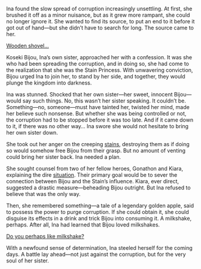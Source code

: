 <!-- title: Sisters -->

Ina found the slow spread of corruption increasingly unsettling. At first, she brushed it off as a minor nuisance, but as it grew more rampant, she could no longer ignore it. She wanted to find its source, to put an end to it before it got out of hand—but she didn’t have to search for long. The source came to her.

[Wooden shovel...](#embed:https://www.youtube.com/live/3zaM1QIff9U?feature=shared\&t=4688)

Koseki Bijou, Ina’s own sister, approached her with a confession. It was she who had been spreading the corruption, and in doing so, she had come to the realization that she was the Stain Princess. With unwavering conviction, Bijou urged Ina to join her, to stand by her side, and together, they would plunge the kingdom into darkness.

Ina was stunned. Shocked that her own sister—her sweet, innocent Bijou—would say such things. No, this wasn’t her sister speaking. It couldn’t be. Something—no, someone—must have tainted her, twisted her mind, made her believe such nonsense. But whether she was being controlled or not, the corruption had to be stopped before it was too late. And if it came down to it, if there was no other way… Ina swore she would not hesitate to bring her own sister down.

She took out her anger on the creeping [stains](https://www.youtube.com/live/3zaM1QIff9U?feature=shared\&t=5066), destroying them as if doing so would somehow free Bijou from their grasp. But no amount of venting could bring her sister back. Ina needed a plan.

She sought counsel from two of her fellow heroes, Gonathon and Kiara, explaining the dire [situation](https://www.youtube.com/live/3zaM1QIff9U?feature=shared\&t=7676). Their primary goal would be to sever the connection between Bijou and the Stain’s influence. Kiara, ever direct, suggested a drastic measure—beheading Bijou outright. But Ina refused to believe that was the only way.

Then, she remembered something—a tale of a legendary golden apple, said to possess the power to purge corruption. If she could obtain it, she could disguise its effects in a drink and trick Bijou into consuming it. A milkshake, perhaps. After all, Ina had learned that Bijou loved milkshakes.

[Do you perhaps like milkshake?](#embed:https://www.youtube.com/live/3zaM1QIff9U?feature=shared\&t=8028)

With a newfound sense of determination, Ina steeled herself for the coming days. A battle lay ahead—not just against the corruption, but for the very soul of her sister.
